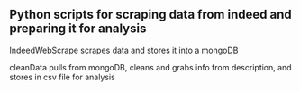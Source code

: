 Python scripts for scraping data from indeed and preparing it for analysis
--------------------------------------------------------------------------

  IndeedWebScrape scrapes data and stores it into a mongoDB

  cleanData pulls from mongoDB, cleans and grabs info from description, and stores in csv file for analysis
